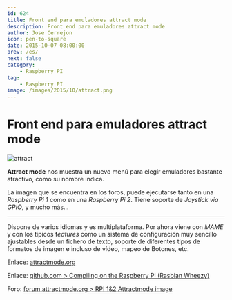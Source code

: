 ```yaml
---
id: 624
title: Front end para emuladores attract mode
description: Front end para emuladores attract mode
author: Jose Cerrejon
icon: pen-to-square
date: 2015-10-07 08:00:00
prev: /es/
next: false
category:
    - Raspberry PI
tag:
    - Raspberry PI
image: /images/2015/10/attract.png
---
```


# Front end para emuladores attract mode

![attract](/images/2015/10/attract.png)

**Attract mode** nos muestra un nuevo menú para elegir emuladores bastante atractivo, como su nombre indica.

La imagen que se encuentra en los foros, puede ejecutarse tanto en una _Raspberry Pi 1_ como en una _Raspberry Pi 2_. Tiene soporte de _Joystick via GPIO_, y mucho más...

---

Dispone de varios idiomas y es multiplataforma. Por ahora viene con _MAME_ y con los típicos f*eatures* como un sistema de configuración muy sencillo ajustables desde un fichero de texto, soporte de diferentes tipos de formatos de imagen e incluso de vídeo, mapeo de Botones, etc.

Enlace: [attractmode.org](https://attractmode.org/about.html)

Enlace: [github.com > Compiling on the Raspberry Pi (Rasbian Wheezy)](https://github.com/mickelson/attract/wiki/Compiling-on-the-Raspberry-Pi-%28Rasbian-Wheezy%29)

Foro: [forum.attractmode.org > RPI 1&2 Attractmode image](https://forum.attractmode.org/index.php?topic=223.0)

